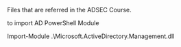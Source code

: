 Files that are referred in the ADSEC Course. 

to import AD PowerShell Module

Import-Module .\Microsoft.ActiveDirectory.Management.dll
